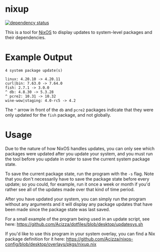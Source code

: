 # nixup

[![dependency status](https://deps.rs/repo/github/acizza/nixup/status.svg)](https://deps.rs/repo/github/acizza/nixup)

This is a tool for [NixOS](https://nixos.org/) to display updates to system-level packages and their dependencies.

# Example Output

```
4 system package update(s)

linux: 4.20.10 -> 4.20.11
curl|bin: 7.63.0 -> 7.64.0
fish: 2.7.1 -> 3.0.0
^ db: 4.8.30 -> 5.3.28
^ pcre2: 10.31 -> 10.32
wine-wow|staging: 4.0-rc5 -> 4.2
```

The `^` arrow in front of the `db` and `pcre2` packages indicate that they were only updated for the `fish` package, and not globally.

# Usage

Due to the nature of how NixOS handles updates, you can only see which packages were updated after you update your system, and you must run the tool before you update in order to save the current system package state.

To save the current package state, run the program with the `-s` flag. Note that you don't necessarily have to save the package state before every update; so you could, for example, run it once a week or month if you'd rather see all of the updates made over that kind of time period.

After you have updated your system, you can simply run the program without any arguments and it will display any package updates that have been made since the package state was last saved.

For a small example of the program being used in an update script, see here:
https://github.com/Acizza/dotfiles/blob/desktop/updatesys.sh

If you'd like to use this program in your system overlay, you can find a Nix package definition for it here:
https://github.com/Acizza/nixos-config/blob/desktop/overlays/pkgs/nixup.nix